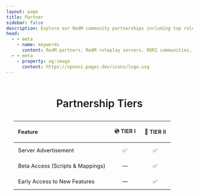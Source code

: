 ```yaml
---
layout: page
title: Partner
sidebar: false
description: Explore our RedM community partnerships including top roleplay servers and script developers. Join the SPOONI partner program and get access to exclusive benefits, beta testing, and early releases.
head:
  - - meta
    - name: keywords
      content: RedM partners, RedM roleplay servers, RDR2 communities, RedM developers, partnership program, RedM server listing, Wild West roleplay, RedM collaboration
  - - meta
    - property: og:image
      content: https://spooni.pages.dev/icons/logo.svg
---
```


<style scoped>
/* Partnership Tiers Table Styling */
.partnership-tiers-wrapper {
  max-width: 900px;
  margin: 60px auto 40px;
  padding: 0 20px;
}

.partnership-tiers-title {
  text-align: center;
  font-size: 2em;
  font-weight: 600;
  margin-bottom: 30px;
}

.partnership-tiers-table {
  width: 100%;
  border-collapse: collapse;
  font-size: 1.05em;
}

.partnership-tiers-table thead tr {
  border-bottom: 2px solid var(--vp-c-divider);
}

.partnership-tiers-table th {
  padding: 16px 12px;
  font-weight: 600;
}

.partnership-tiers-table th:first-child {
  text-align: left;
}

.partnership-tiers-table th:not(:first-child) {
  text-align: center;
  color: var(--vp-c-brand-1);
}

.partnership-tiers-table tbody tr {
  border-bottom: 1px solid var(--vp-c-divider);
}

.partnership-tiers-table td {
  padding: 12px;
}

.partnership-tiers-table td:not(:first-child) {
  text-align: center;
}

/* Responsive adjustments */
@media (max-width: 768px) {
  .partnership-tiers-wrapper {
    padding: 0 15px;
    margin: 40px auto 30px;
  }
  
  .partnership-tiers-title {
    font-size: 1.5em;
  }
  
  .partnership-tiers-table {
    font-size: 0.9em;
  }
  
  .partnership-tiers-table th,
  .partnership-tiers-table td {
    padding: 8px 6px;
  }
}
</style>

<script setup>
    import {
    VPTeamPage, 
    VPTeamPageTitle,
    VPTeamMembers,
    VPTeamPageSection
    } from 'vitepress/theme'

    const developer = [
        {
            avatar: '/partner/dev/drshwaggins.webp',
            name: 'DrShwaggins Scripts',
            links: [
                { icon: 'discord', link: 'https://discord.gg/m8SmDPWcu3' },
            ]
        },    
        {
            avatar: '/partner/dev/syn-scripts.webp',
            name: 'Syn Scripts',
            links: [
                { icon: 'discord', link: 'https://discord.gg/synscripts' },
            ]
        },
        {
            avatar: '/partner/dev/bcc.webp',
            name: 'Bryce Canyon County',
            links: [
                { icon: 'discord', link: 'https://discord.gg/GuwS7Y7PA3' },
            ]
        },
        {
            avatar: '/partner/dev/sirec.webp',
            name: 'SIREC STUDIO',
            links: [
                { icon: 'discord', link: 'https://discord.gg/hrWUHjjXwn' },
            ]
        },
        {
            avatar: '/partner/dev/gum.webp',
            name: 'Gum Scripts',
            links: [
                { icon: 'discord', link: 'https://discord.gg/8ZzQqGSngH' },
            ]
        },
        {
            avatar: '/partner/dev/xakra.webp',
            name: 'Xakra Scripts',
            links: [
                { icon: 'discord', link: 'https://discord.gg/aRK4g7KNQr' },
            ]
        },
        {
            avatar: '/partner/dev/fixitfy.webp',
            name: 'Fixitfy',
            links: [
                { icon: 'discord', link: 'https://discord.gg/M6ag2JBzDH' },
            ]
        },
        {
            avatar: '/partner/dev/dlabs.webp',
            name: 'D-Labs',
            links: [
                { icon: 'discord', link: 'https://discord.gg/btGP4gucKZ' },
            ]
        },
        {
            avatar: '/partner/dev/hellcat.webp',
            name: 'Hellcat Development',
            links: [
                { icon: 'discord', link: 'https://discord.gg/GGm6b3ChFX' },
            ]
        },
        {
            avatar: '/partner/dev/nss.webp',
            name: 'NIGHT SHIFT STUDIO',
            links: [
                { icon: 'discord', link: 'https://discord.gg/n26dFYTNCa' },
            ]
        },
        {
            avatar: '/partner/dev/mega.webp',
            name: 'Mega Development',
            links: [
                { icon: 'discord', link: 'https://discord.gg/kfFE3JrySd' },
            ]
        },
        {
            avatar: '/partner/dev/bulgar.webp',
            name: 'BulgaR Scripts',
            links: [
                { icon: 'discord', link: 'https://discord.gg/7Ac56XKYRY' },
            ]
        },
        {
            avatar: '/partner/dev/sirevlc.webp',
            name: 'SireVLC',
            links: [
                { icon: 'discord', link: 'https://discord.gg/2zEQY8RaFb' },
            ]
        },
        {
            avatar: '/partner/dev/jr.webp',
            name: 'JR Scripts',
            links: [
                { icon: 'discord', link: 'https://discord.gg/njZVvWYmpE' },
            ]
        },    
        {
            avatar: '/partner/dev/lefru.webp',
            name: 'LeFruScripts',
            links: [
                { icon: 'discord', link: 'https://discord.gg/nqcA4JJ2dC' },
            ]
        },
        {
            avatar: '/partner/dev/ziomark.webp',
            name: "ZioMark's HUB",
            links: [
                { icon: 'discord', link: 'https://discord.gg/ziomark' },
            ]
        },
        {
            avatar: '/partner/dev/murphy.webp',
            name: "Murphy's Workshop",
            links: [
                { icon: 'discord', link: 'https://discord.gg/9Xm4qfAT8F' },
            ]
        },
    ]

    const server = [

        // TIER II
        {
            avatar: '/partner/tier2/syn-county.webp',
            name: 'Syn County',
            title: '📀 TIER II',
            links: [
                { icon: 'discord', link: 'https://discord.gg/syncounty' },
            ]
        },
        {
            avatar: '/partner/tier2/goldrush-roleplay.webp',
            name: 'GoldRush Roleplay',
            title: '📀 TIER II',
            links: [
                { icon: 'discord', link: 'https://discord.gg/goldrushroleplay' },
            ]
        },
        {
            avatar: '/partner/tier2/oeste-roleplay.webp',        
            name: 'Oeste  Roleplay',
            title: '📀 TIER II',
            links: [
                { icon: 'discord', link: 'https://discord.gg/oesteroleplay' },
            ]
        },
        {
            avatar: '/partner/tier2/yellowstone-rp.webp',
            name: 'Yellowstone RP',
            title: '📀 TIER II',
            links: [
                { icon: 'discord', link: 'https://discord.gg/yellowstonerp' },
            ]
        },
        {
            avatar: '/partner/tier2/forgotten-trails.webp',
            name: 'Forgotten Trails',
            title: '📀 TIER II',
            links: [
                { icon: 'discord', link: 'https://discord.gg/forgottentrailsrp' },
            ]
        },
        {
            avatar: '/partner/tier2/high-noon.webp',
            name: 'High Noon',
            title: '📀 TIER II',
            links: [
                { icon: 'discord', link: 'https://discord.gg/highnoon' },
            ]
        },
        {
            avatar: '/partner/tier2/wild-frontier-roleplay.webp',
            name: 'Wild Frontier Roleplay',
            title: '📀 TIER II',
            links: [
                { icon: 'discord', link: 'https://discord.gg/wildfrontierrp' },
            ]
        },
        {
            avatar: '/partner/tier2/gilded-rp.webp',
            name: 'Gilded RP',
            title: '📀 TIER II',
            links: [
                { icon: 'discord', link: 'https://discord.gg/gildedrp' },
            ]
        },
        {
            avatar: '/partner/tier2/wild-west-roleplay.webp',
            name: 'Wild West Roleplay',
            title: '📀 TIER II', 
            links: [
                { icon: 'discord', link: 'https://discord.gg/mQTn4JVdxa' },
            ]
        },
        {
            avatar: '/partner/tier2/western-wegends.webp',
            name: 'Western Legends',
            title: '📀 TIER II',
            links: [
                { icon: 'discord', link: 'https://discord.gg/n7Y7YhP6gx' },
            ]
        },
        {
            avatar: '/partner/tier2/der-wilde-westen.webp',
            name: 'Der Wilde Westen',
            title: '📀 TIER II',
            links: [
                { icon: 'discord', link: 'https://discord.gg/snyctcZD2G' },
            ]
        },
        {
            avatar: '/partner/tier2/wildfin.webp',
            name: 'WILDFIN',
            title: '📀 TIER II',
            links: [
                { icon: 'discord', link: 'https://discord.gg/WCvy8hHYXg' },
            ]
        },
        {
            avatar: '/partner/tier2/lucky-valley.webp',
            name: 'Lucky Valley',
            title: '📀 TIER II',
            links: [
                { icon: 'discord', link: 'https://discord.gg/luckyvalley' },
            ]
        },
        {
            avatar: '/partner/tier2/redwest-liferp.webp',
            name: 'REDWest LifeRP',
            title: '📀 TIER II',
            links: [
                { icon: 'discord', link: 'https://discord.gg/xsbWxUuD' },
            ]
        },
        {
            avatar: '/partner/tier2/ranch-roleplay.webp',
            name: 'Ranch Roleplay',
            title: '📀 TIER II',
            links: [
                { icon: 'discord', link: 'https://discord.gg/ranch' },
            ]
        },
        {
            avatar: '/partner/tier2/arizona-rp.webp',
            name: 'Arizona RP',
            title: '📀 TIER II',
            links: [
                { icon: 'discord', link: 'https://discord.gg/arizonarpofficial' },
            ]
        },
        {
            avatar: '/partner/tier2/bayang-sinilangan-rp.webp',
            name: 'BAYANG SINILANGAN RP',
            title: '📀 TIER II',
            links: [
                { icon: 'discord', link: 'https://discord.gg/bayangsinilanganrp' },
            ]
        },
        {
            avatar: '/partner/tier2/red-river.webp',
            name: 'RED RIVER',
            title: '📀 TIER II',
            links: [
                { icon: 'discord', link: 'https://discord.gg/redriver' },
            ]
        },
        {
            avatar: '/partner/tier2/bounty-bay.webp',
            name: 'Bounty Bay',
            title: '📀 TIER II',
            links: [
                { icon: 'discord', link: 'https://discord.gg/ghheGn2WUa' },
            ]
        },
        {
            avatar: '/partner/tier2/sundown-rising.webp',
            name: 'Sundown Rising',
            title: '📀 TIER II',
            links: [
                { icon: 'discord', link: 'https://discord.gg/sr-roleplay' },
            ]
        },
        {
            avatar: '/partner/tier2/high-stakes-roleplay.webp',
            name: 'High Stakes Roleplay',
            title: '📀 TIER II',
            links: [
                { icon: 'discord', link: 'https://discord.gg/highstakes' },
            ]
        },
        {
            avatar: '/partner/tier2/farwest-quebec.webp',
            name: 'FarWest Québec',
            title: '📀 TIER II',
            links: [
                { icon: 'discord', link: 'https://discord.gg/farwestqc' },
            ]
        },
        {
            avatar: '/partner/tier2/red-west.webp',
            name: 'Red West',
            title: '📀 TIER II',
            links: [
                { icon: 'discord', link: 'https://discord.gg/NTaZx65MT7' },
            ]
        },
        {
            avatar: '/partner/tier2/secret-society-county.webp',
            name: 'Secret Society County',
            title: '📀 TIER II',
            links: [
                { icon: 'discord', link: 'https://discord.gg/9K9mXH9PUF' },
            ]
        },
        {
            avatar: '/partner/tier2/frontier-stories.webp',
            name: 'Frontier Stories',
            title: '📀 TIER II',
            links: [
                { icon: 'discord', link: 'https://discord.gg/frontierstories1899' },
            ]
        },
        {
            avatar: '/partner/tier2/legendary-roleplay.webp',
            name: 'Legendary Roleplay',
            title: '📀 TIER II',
            links: [
                { icon: 'discord', link: 'https://discord.gg/legendary-roleplay-1139609447480688733' },
            ]
        },
        {
            avatar: '/partner/tier2/whiskey-rend-rp.webp',
            name: 'Whiskey Bend RP',
            title: '📀 TIER II',
            links: [
                { icon: 'discord', link: 'https://discord.gg/sYXzRuUB6y' },
            ]
        },
        {
            avatar: '/partner/tier2/last-train-county.webp',
            name: 'Last Train County',
            title: '📀 TIER II',
            links: [
                { icon: 'discord', link: 'https://discord.gg/8nNggdmg8J' },
            ]
        },
        {
            avatar: '/partner/tier2/gunsmoke-trails-rp.webp',
            name: 'GunSmoke Trails RP',
            title: '📀 TIER II',
            links: [
                { icon: 'discord', link: 'https://discord.gg/PdzbFwJ9Mt' },
            ]
        },

        {
            avatar: '/partner/tier2/vengeful-county.webp',
            name: 'Vengeful County',
            title: '📀 TIER II',
            links: [
                { icon: 'discord', link: 'https://discord.gg/5wdyC4frRf' },
            ]
        },
        {
            avatar: '/partner/tier2/dusty-trails-roleplay.webp',
            name: 'Dusty Trails Roleplay',
            title: '📀 TIER II',
            links: [
                { icon: 'discord', link: 'https://discord.gg/T3Vm6Dka6H' },
            ]
        },

        // TIER I
        {
            avatar: '/partner/tier1/nomad-roleplay.webp',
            name: 'NOMAD ROLEPLAY',
            title: '💿 TIER I',
            links: [
                { icon: 'discord', link: 'https://discord.gg/27T78WEyWh' },
            ]
        },
        {
            avatar: '/partner/tier1/outlaws-roleplay.webp',
            name: 'Outlaws Roleplay',
            title: '💿 TIER I',
            links: [
                { icon: 'discord', link: 'https://discord.gg/outlawsrp' },
            ]
        },
        {
            avatar: '/partner/tier1/texas-roleplay.webp',
            name: 'Texas Roleplay',
            title: '💿 TIER I',
            links: [
                { icon: 'discord', link: 'https://discord.gg/texasroleplay' },
            ]
        },
        {
            avatar: 'icons/user.svg',
            name: 'Redwood County RP',
            title: '💿 TIER I', 
            links: [
                { icon: 'discord', link: 'https://discord.gg/tMfxKdYFCv' },
            ]
        },
        {
            avatar: '/partner/tier1/untamed-roleplay.webp',
            name: 'Untamed Roleplay',
            title: '💿 TIER I', 
            links: [
                { icon: 'discord', link: 'https://discord.gg/5W93wuwXZ3' },
            ]
        },
        {
            avatar: '/partner/tier1/homeland-roleplay.webp',
            name: 'HOMELAND - ROLEPLAY',
            title: '💿 TIER I',
            links: [
                { icon: 'discord', link: 'https://discord.gg/UgmakBkKJT' },
            ]
        },
        {
            avatar: 'icons/user.svg',
            name: '1889 Roleplay',
            title: '💿 TIER I',
            links: [
                { icon: 'discord', link: 'https://discord.gg/1889roleplay' },
            ]
        },
        {
            avatar: '/partner/tier1/dust-dreams.webp',
            name: 'Dust Dreams',
            title: '💿 TIER I',
            links: [
                { icon: 'discord', link: 'https://discord.gg/ddrp' },
            ]
        },
        {
            avatar: '/partner/tier1/promised-land-reborn.webp',
            name: 'Promised Land Reborn',
            title: '💿 TIER I',
            links: [
                { icon: 'discord', link: 'https://discord.com/invite/promisedlandrp' },
            ]
        },
        {
            avatar: 'icons/user.svg',
            name: 'Bloodlines Roleplay', 
            title: '💿 TIER I',
            links: [
                { icon: 'discord', link: 'https://discord.com/invite/KTtaEvKKZw' },
            ]
        },
        {
            avatar: '/partner/tier1/aces-&-eights-rp.webp',
            name: 'Aces & Eights RP',
            title: '💿 TIER I',
            links: [
                { icon: 'discord', link: 'https://discord.gg/MjCVHTTnaE' },
            ]
        },
        {
            avatar: '/partner/tier1/rodeo-roleplay.webp',
            name: 'Rodeo Roleplay',
            title: '💿 TIER I',
            links: [
                { icon: 'discord', link: 'https://discord.gg/rodeorp' },
            ]
        },
        {
            avatar: '/partner/tier1/beyond-the-rift.webp',
            name: 'Beyond the Rift',
            title: '💿 TIER I',
            links: [
                { icon: 'discord', link: 'https://discord.gg/vqDNBk4YYT' },
            ]
        },
        {
            avatar: '/partner/tier1/starr-hawke-rp.webp',
            name: 'Starr Hawke RP',
            title: '💿 TIER I',
            links: [
                { icon: 'discord', link: 'https://discord.gg/vxEqexFDGp' },
            ]
        },
        {
            avatar: '/partner/tier1/state-of-new-heaven-1890.webp',
            name: 'State of New Heaven 1890',
            title: '💿 TIER I',
            links: [
                { icon: 'discord', link: 'https://discord.gg/newhaven' },
            ]
        },
        {
            avatar: '/partner/tier1/legacy-roleplay-and-gaming.webp',
            name: 'Legacy Roleplay and Gaming',
            title: '💿 TIER I',
            links: [
                { icon: 'discord', link: 'https://discord.gg/legacyrpandgaming' },
            ]
        },
        {
            avatar: '/partner/tier1/ashen-frontier.webp',
            name: 'Ashen Frontier',
            title: '💿 TIER I',
            links: [
                { icon: 'discord', link: 'https://discord.com/invite/a78YUPzcrt' },
            ]
        },   
        {
            avatar: '/partner/tier1/westlands-rp.webp',
            name: 'Westlands RP',
            title: '💿 TIER I',
            links: [
                { icon: 'discord', link: 'https://discord.gg/sPJzSNaced' },
            ]
        },
        {
            avatar: '/partner/tier1/blackhorn-rp.webp',
            name: 'BLACKTHORN RP',
            title: '💿 TIER I',
            links: [
                { icon: 'discord', link: 'https://discord.gg/KRPGx7bTFz' },
            ]
        },
        {
            avatar: '/partner/tier1/ghost-town-roleplay.webp',
            name: 'Ghost Town Roleplay',
            title: '💿 TIER I',
            links: [
                { icon: 'discord', link: 'https://discord.gg/TATA6ZTWMn' },
            ]
        },
        {
            avatar: '/partner/tier1/cochise-rounty-rp.webp',
            name: 'Cochise County RP',
            title: '💿 TIER I',
            links: [
                { icon: 'discord', link: 'https://discord.gg/UvEYFrmVqf' },
            ]
        },
        {
            avatar: '/partner/tier1/ley-salvaje.webp',
            name: 'Ley Salvaje',
            title: '💿 TIER I',
            links: [
                { icon: 'discord', link: 'https://discord.gg/GTNmJJWfbw' },
            ]
        },
        {
            avatar: '/partner/tier1/hangmans-honeys.webp',
            name: 'Hangmans Honeys',
            title: '💿 TIER I',
            links: [
                { icon: 'discord', link: 'https://discord.gg/hangmanshoneys' },
            ]
        },
        {
            avatar: '/partner/tier1/stagecoach-rp.webp',
            name: 'Stagecoach RP',
            title: '💿 TIER I',
            links: [
                { icon: 'discord', link: 'https://discord.gg/stagecoachrp' },
            ]
        },
        {
            avatar: '/partner/tier1/rapid-falls-roleplay.webp',
            name: 'Rapid Falls Roleplay',
            title: '💿 TIER I',
            links: [
                { icon: 'discord', link: 'https://discord.gg/rapidfalls' },
            ]
        },
        {
            avatar: '/partner/tier1/omnia-1900.webp',
            name: 'OMNIA 1900',
            title: '💿 TIER I',
            links: [
                { icon: 'discord', link: 'https://discord.gg/V8wngmGxRJ' },
            ]
        },
        {
            avatar: '/partner/tier1/red-country.webp',
            name: 'Red Country',
            title: '💿 TIER I',
            links: [
                { icon: 'discord', link: 'https://discord.gg/8MhhfQGvBX' },
            ]
        },
        {
            avatar: '/partner/tier1/hot-colts-roleplay.webp',
            name: 'Hot Colts Roleplay',
            title: '💿 TIER I',
            links: [
                { icon: 'discord', link: 'https://discord.gg/WNjHATubfy' },
            ]
        },
        {
            avatar: '/partner/tier1/california-roleplay.webp',
            name: 'California Roleplay',
            title: '💿 TIER I',
            links: [
                { icon: 'discord', link: 'https://discord.gg/californiaroleplay' },
            ]
        },
        {
            avatar: '/partner/tier1/neue-welt.webp',
            name: 'neue Welt',
            title: '💿 TIER I',
            links: [
                { icon: 'discord', link: 'https://discord.gg/WZkERVe6Jx' },
            ]
        },
        {
            avatar: '/partner/tier1/red-reckoning.webp',
            name: 'Red Reckoning',
            title: '💿 TIER I',
            links: [
                { icon: 'discord', link: 'https://discord.gg/7j2mMtm27n' },
            ]
        },
        {
            avatar: '/partner/tier1/crimson-spire-rp.webp',
            name: 'Crimson Spire RP',
            title: '💿 TIER I',
            links: [
                { icon: 'discord', link: 'https://discord.gg/QybjFpeXYf' },
            ]
        },
        {
            avatar: '/partner/tier1/scarlet-horizon.webp',
            name: 'Scarlet Horizon',
            title: '💿 TIER I',
            links: [
                { icon: 'discord', link: 'https://discord.gg/DFyrxTcZ3Z' },
            ]
        },
        {
            avatar: '/partner/tier1/wild-wands.webp',
            name: 'Wild Lands',
            title: '💿 TIER I',
            links: [
                { icon: 'discord', link: 'https://discord.gg/wildlandsita' },
            ]
        },
        {
            avatar: '/partner/tier1/deadwood-county.webp',
            name: 'Deadwood County',
            title: '💿 TIER I',
            links: [
                { icon: 'discord', link: 'https://discord.gg/7Z2UGm5sSA' },
            ]
        },
        {
            avatar: '/partner/tier1/oldlife.webp',
            name: 'Oldlife',
            title: '💿 TIER I',
            links: [
                { icon: 'discord', link: 'https://discord.com/invite/9ajTaAbKu5' },
            ]
        },
        {
            avatar: '/partner/tier1/nightblood-roleplay.webp',
            name: 'NIGHTBLOOD ROLEPLAY',
            title: '💿 TIER I',
            links: [
                { icon: 'discord', link: 'https://discord.gg/xdxctCZunB' },
            ]
        },
        {
            avatar: '/partner/tier1/western-dreams.webp',
            name: 'Western Dreams',
            title: '💿 TIER I',
            links: [
                { icon: 'discord', link: 'https://discord.gg/XAhkvVEtqg' },
            ]
        },
        {
            avatar: '/partner/tier1/2toxic.webp',        
            name: '2Toxic',
            title: '💿 TIER I',
            links: [
                { icon: 'discord', link: 'https://discord.gg/2toxic-1179139330476875786' },
            ]
        },
        {
            avatar: '/partner/tier1/homebrand-roleplay.webp',
            name: 'Homebrand Roleplay',
            title: '💿 TIER I',
            links: [
                { icon: 'discord', link: 'https://discord.gg/YSB25uyVbk' },
            ]
        },
        {
            avatar: '/partner/tier1/moonstone-roleplay.webp',
            name: 'Moonstone Roleplay',
            title: '💿 TIER I',
            links: [
                { icon: 'discord', link: 'https://discord.gg/yFugWXvGU4' },
            ]
        },
    ]
</script>

<VPTeamPage>
    <VPTeamPageTitle><template #title>Our Partners</template></VPTeamPageTitle>
    <!-- Developer -->
    <VPTeamPageSection>
        <template #title>Developer</template>
        <template #members><VPTeamMembers size="small" :members="developer" /></template>
    </VPTeamPageSection>
    <!-- Roleplay Server -->
    <VPTeamPageSection>
        <template #title>Roleplay Server</template>
        <template #members><VPTeamMembers size="small" :members="server" /></template>
    </VPTeamPageSection>
</VPTeamPage>

<div class="partnership-tiers-wrapper">
    <h2 class="partnership-tiers-title">Partnership Tiers</h2>
    <table class="partnership-tiers-table">
        <thead>
            <tr>
                <th>Feature</th>
                <th>💿 TIER I</th>
                <th>📀 TIER II</th>
            </tr>
        </thead>
        <tbody>
            <tr>
                <td>Server Advertisement</td>
                <td>✅</td>
                <td>✅</td>
            </tr>
            <tr>
                <td>Beta Access (Scripts & Mappings)</td>
                <td>—</td>
                <td>✅</td>
            </tr>
            <tr>
                <td>Early Access to New Features</td>
                <td>—</td>
                <td>✅</td>
            </tr>
        </tbody>
    </table>
</div>